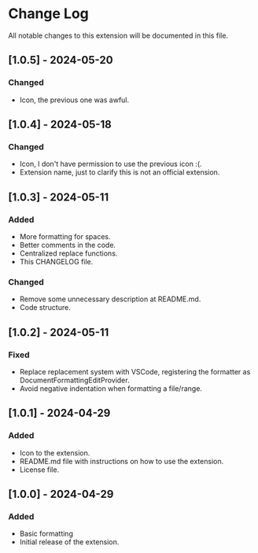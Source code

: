 # Change Log

All notable changes to this extension will be documented in this file.

## [1.0.5] - 2024-05-20

### Changed

- Icon, the previous one was awful.

## [1.0.4] - 2024-05-18

### Changed

- Icon, I don't have permission to use the previous icon :(.
- Extension name, just to clarify this is not an official extension.

## [1.0.3] - 2024-05-11

### Added

- More formatting for spaces.
- Better comments in the code.
- Centralized replace functions.
- This CHANGELOG file.

### Changed

- Remove some unnecessary description at README.md.
- Code structure.

## [1.0.2] - 2024-05-11

### Fixed

- Replace replacement system with VSCode, registering the formatter as DocumentFormattingEditProvider.
- Avoid negative indentation when formatting a file/range.

## [1.0.1] - 2024-04-29

### Added

- Icon to the extension.
- README.md file with instructions on how to use the extension.
- License file.

## [1.0.0] - 2024-04-29

### Added

- Basic formatting
- Initial release of the extension.
